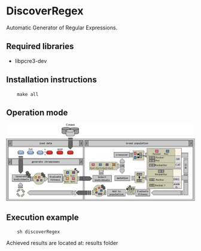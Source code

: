 # DiscoverRegex
Automatic Generator of Regular Expressions.

## Required libraries

* libpcre3-dev

## Installation instructions

```
    make all
```
## Operation mode

![Operation mode](operation_mode.jpg)

## Execution example

```
    sh discoverRegex  
```

Achieved results are located at: results folder
